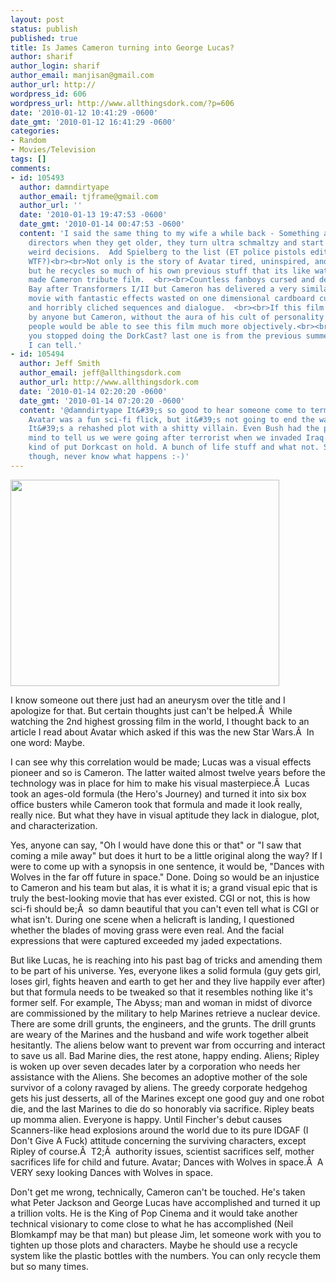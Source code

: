 ```yaml
---
layout: post
status: publish
published: true
title: Is James Cameron turning into George Lucas?
author: sharif
author_login: sharif
author_email: manjisan@gmail.com
author_url: http://
wordpress_id: 606
wordpress_url: http://www.allthingsdork.com/?p=606
date: '2010-01-12 10:41:29 -0600'
date_gmt: '2010-01-12 16:41:29 -0600'
categories:
- Random
- Movies/Television
tags: []
comments:
- id: 105493
  author: damndirtyape
  author_email: tjframe@gmail.com
  author_url: ''
  date: '2010-01-13 19:47:53 -0600'
  date_gmt: '2010-01-14 00:47:53 -0600'
  content: 'I said the same thing to my wife a while back - Something about these
    directors when they get older, they turn ultra schmaltzy and start making really
    weird decisions.  Add Spielberg to the list (ET police pistols edited into flashlights?
    WTF?)<br><br>Not only is the story of Avatar tired, uninspired, and utterly predictable,
    but he recycles so much of his own previous stuff that its like watching a well
    made Cameron tribute film.  <br><br>Countless fanboys cursed and derided Michael
    Bay after Transformers I/II but Cameron has delivered a very similarly cheesy
    movie with fantastic effects wasted on one dimensional cardboard cutout characters
    and horribly cliched sequences and dialogue.  <br><br>If this film was released
    by anyone but Cameron, without the aura of his cult of personality around it,
    people would be able to see this film much more objectively.<br><br>PS:  Have
    you stopped doing the DorkCast? last one is from the previous summer as far as
    I can tell.'
- id: 105494
  author: Jeff Smith
  author_email: jeff@allthingsdork.com
  author_url: http://www.allthingsdork.com
  date: '2010-01-14 02:20:20 -0600'
  date_gmt: '2010-01-14 07:20:20 -0600'
  content: '@damndirtyape It&#39;s so good to hear someone come to terms with reality.
    Avatar was a fun sci-fi flick, but it&#39;s not going to end the war on terror.
    It&#39;s a rehashed plot with a shitty villain. Even Bush had the presence of
    mind to tell us we were going after terrorist when we invaded Iraq. <br><br>We&#39;ve
    kind of put Dorkcast on hold. A bunch of life stuff and what not. Stay subscribed
    though, never know what happens :-)'
---
```

<p><a href="http://www.allthingsdork.com/wp-content/uploads/2010/01/george-lucas7.jpg"><img class="size-full wp-image-629  alignright" style="width: 430px; height: 330px;" title="george-lucas7" src="http://www.allthingsdork.com/wp-content/uploads/2010/01/george-lucas7.jpg" alt="" width="248" height="190" /></a></p>
<p>I know someone out there just had an aneurysm over the title and I apologize for that. But certain thoughts just can't be helped.&Acirc;&nbsp; While watching the 2nd highest grossing film in the world, I thought back to an article I read about Avatar which asked if this was the new Star Wars.&Acirc;&nbsp; In one word: Maybe.</p>
<p>I can see why this correlation would be made; Lucas was a visual effects pioneer and so is Cameron. The latter waited almost twelve years before the technology was in place for him to make his visual masterpiece.&Acirc;&nbsp; Lucas took an ages-old formula (the Hero's Journey) and turned it into six box office busters while Cameron took that formula and made it look really, really nice. But what they have in visual aptitude they lack in dialogue, plot, and characterization.</p>
<p>Yes, anyone can say, "Oh I would have done this or that" or "I saw that coming a mile away" but does it hurt to be a little original along the way? If I were to come up with a synopsis in one sentence, it would be, "Dances with Wolves in the far off future in space." Done. Doing so would be an injustice to Cameron and his team but alas, it is what it is; a grand visual epic that is truly the best-looking movie that has ever existed. CGI or not, this is how sci-fi should be;&Acirc;&nbsp; so damn beautiful that you can't even tell what is CGI or what isn't. During one scene when a helicraft is landing, I questioned whether the blades of moving grass were even real. And the facial expressions that were captured exceeded my jaded expectations.</p>
<p>But like Lucas, he is reaching into his past bag of tricks and amending them to be part of his universe. Yes, everyone likes a solid formula (guy gets girl, loses girl, fights heaven and earth to get her and they live happily ever after) but that formula needs to be tweaked so that it resembles nothing like it's former self. For example, The Abyss; man and woman in midst of divorce are commissioned by the military to help Marines retrieve a nuclear device. There are some drill grunts, the engineers, and the grunts. The drill grunts are weary of the Marines and the husband and wife work together albeit hesitantly. The aliens below want to prevent war from occurring and interact to save us all. Bad Marine dies, the rest atone, happy ending. Aliens; Ripley is woken up over seven decades later by a corporation who needs her assistance with the Aliens. She becomes an adoptive mother of the sole survivor of a colony ravaged by aliens. The greedy corporate hedgehog gets his just desserts, all of the Marines except one good guy and one robot die, and the last Marines to die do so honorably via sacrifice. Ripley beats up momma alien. Everyone is happy. Until Fincher's debut causes Scanners-like head explosions around the world due to its pure IDGAF (I Don't Give A Fuck) attitude concerning the surviving characters, except Ripley of course.&Acirc;&nbsp; T2;&Acirc;&nbsp; authority issues, scientist sacrifices self, mother sacrifices life for child and future. Avatar; Dances with Wolves in space.&Acirc;&nbsp; A VERY sexy looking Dances with Wolves in space.</p>
<p>Don't get me wrong, technically, Cameron can't be touched. He's taken what Peter Jackson and George Lucas have accomplished and turned it up a trillion volts. He is the King of Pop Cinema and it would take another technical visionary to come close to what he has accomplished (Neil Blomkampf may be that man) but please Jim, let someone work with you to tighten up those plots and characters. Maybe he should use a recycle system like the plastic bottles with the numbers. You can only recycle them but so many times.</p>
